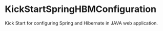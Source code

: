 KickStartSpringHBMConfiguration
===============================

Kick Start for configuring Spring and Hibernate in JAVA web application.